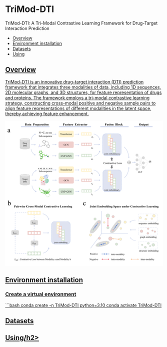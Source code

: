 # TriMod-DTI
TriMod-DTI: A Tri-Modal Contrastive Learning Framework for Drug-Target Interaction Prediction
<ul>
    <li><a href="#section1">Overview</a></li>
    <li><a href="#section2">Environment installation</a></li>
    <li><a href="#section3">Datasets</a></li>
    <li><a href="#section4">Using</li>
</ul>

<h2 id="section1">Overview</h2>
<p> TriMod-DTI is an innovative drug-target interaction (DTI) prediction framework that integrates three modalities of data, including 1D sequences, 2D molecular graphs, and 3D structures, for feature representation of drugs and proteins. The framework employs a tri-modal contrastive learning strategy, constructing cross-modal positive and negative sample pairs to align feature representations of different modalities in the latent space, thereby achieving feature enhancement.</p>
<img src="https://github.com/llleXu/TriMod-DTI/raw/main/figure/img.png" alt="Image" />

<h2 id="section2">Environment installation</h2>
<h3> Create a virtual environment </h3>
<p></p>
```bash
conda create -n TriMod-DTI python=3.10
conda activate TriMod-DTI

<h2 id="section3">Datasets</h2>
<p> </p>

<h2 id="section4">Using/h2>
<p> </p>

